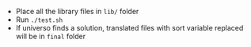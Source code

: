 - Place all the library files in `lib/` folder
- Run `./test.sh`
- If universo finds a solution, translated files with sort variable
  replaced will be in `final` folder
